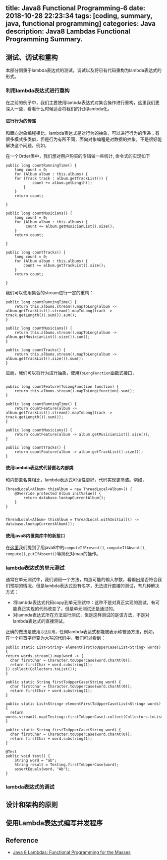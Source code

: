 title: Java8 Functional Programming-6
date: 2018-10-28 22:23:34
tags: [coding, summary, java, functional programming]
categories:  Java 
description: Java8 Lambdas Functional Programming Summary.
---

## 测试、调试和重构

本部分侧重于lambda表达式的测试，调试以及将已有代码重构为lambda表达式的形式。

### 利用lambda表达式进行重构

在之前的例子中，我们主要使用lambda表达式对集合操作进行重构，这里我们更深入一些，看看什么时候适合将我们的代码lambda化。

#### 进行行为的传递

和面向对象编程相比，lambda表达式是对行为的抽象，可以进行行为的传递；有很多模式多类似，但是行为有所不同，面向对象编程是对数据的抽象，不是很好能解决这个问题，例如，

在一个Order类中，我们想对用户购买的专辑做一些统计, 命令式的实现如下


```
public long countRunningTime() {
    long count = 0;
    for (Album album : this.albums) {
    for (Track track : album.getTrackList()) {
            count += album.getLength();
        }
    }
    return count;

}

public long countMusicians() {
    long count = 0;
    for (Album album : this.albums) {
         count += album.getMusicianList().size();
    }
    return count;

}

public long countTracks() {
    long count = 0;
    for (Album album : this.albums) {
        count += album.getTrackList().size();
    }
    return count;

}

```

我们可以使用集合的stream进行一定的重构：

```
public long countRunningTime() {
    return this.albums.stream().mapToLong(album -> album.getTrackList().stream().mapToLong(track -> track.getLength()).sum()).sum();
}

public long countMusicians() {
    return this.albums.stream().mapToLong(album -> album.getMusicianList().size()).sum();
}

public long countTracks() {
    return this.albums.stream().mapToLong(album -> album.getTrackList().size()).sum();
}
```

进而，我们可以将行为进行抽象，使用`ToLongFunction`函数式接口，

```

public long countFeature(ToLongFunction function) {
    return this.albums.stream().mapToLong(function).sum();
}

public long countRunningTime() {
    return countFeature(album -> album.getTrackList().stream().mapToLong(track -> track.getLength()).sum());
}

public long countMusicians() {
    return countFeature(album -> album.getMusicianList().size());
}

public long countTracks() {
    return countFeature(album -> album.getTrackList().size());
}

```

#### 使用lambda表达式代替匿名内部类

和内部匿名类相比，lambda表达式可读性更好，代码实现更简洁。例如，

```
ThreadLocal<Album> thisAlbum = new ThreadLocal<Album>() {
    @Override protected Album initValue() {
        return database.lookupCurrentAlbum();
    }
}


ThreadLocal<Album> thisAlbum = ThreadLocal.withInitial(() -> database.lookupCurrentAlbum());
```

#### 使用java8内置类库中的新接口

在[这里](http://frankchu.tech/2018/10/15/java8-functional-programming4/)我们提到了用java8中的`computeIfPresent()`, `computeIfAbsent()`, `compute()`, `putIfAbsent()`等简化对map的操作。


### lambda表达式的单元测试

通常在单元测试中，我们调用一个方法，构造可能的输入参数，看输出是否符合我们预期的情况。但是lambda表达式没有名字，无法进行直接的测试，有几种解决方式：

- 将lambda表达式代码copy到单元测试中：这种不是对真正实现的测试，有可能真正实现的代码改变了，但是单元测试还是通过的。
- 对lamnda表达式所在方法进行测试，但是这样测试的是该方法，不是对lambda表达式的直接测试。

正确的做法是使用`方法引用`，任何lambda表达式都能被表示称普通方法，例如， 在一个将首字母变为大写的代码中，我们可以看到：

```
public static List<String> elementFirstToUpperCase(List<String> words) {
return words.stream().map(word -> {
  char firstChar = Character.toUpperCase(word.charAt(0));
  return firstChar + word.substring(1);
}).collect(Collectors.toList());
}

public static String firstToUpperCase(String word) {
  char firstChar = Character.toUpperCase(word.charAt(0));
  return firstChar + word.substring(1);
}

public static List<String> elementFirstToUpperCase(List<String> words) {
  return words.stream().map(Testing::firstToUpperCase).collect(Collectors.toList());
}

public static String firstToUpperCase(String word) {
  char firstChar = Character.toUpperCase(word.charAt(0));
  return firstChar + word.substring(1);
}

@Test
public void test() {
    String word = "ab";
    String result = Testing.firstToUpperCase(word);
    assertEquals(word, "Ab");
}

```

### lambda表达式的调试


## 设计和架构的原则


## 使用Lambda表达式编写并发程序


## Reference
- [Java 8 Lambdas: Functional Programming for the Masses](https://www.amazon.com/Java-Lambdas-Functional-Programming-Masses/dp/1449370772)

